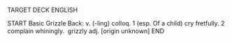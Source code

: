 TARGET DECK
ENGLISH

START
Basic
Grizzle
Back: v. (-ling) colloq. 1 (esp. Of a child) cry fretfully. 2 complain whiningly.  grizzly adj. [origin unknown]
END
